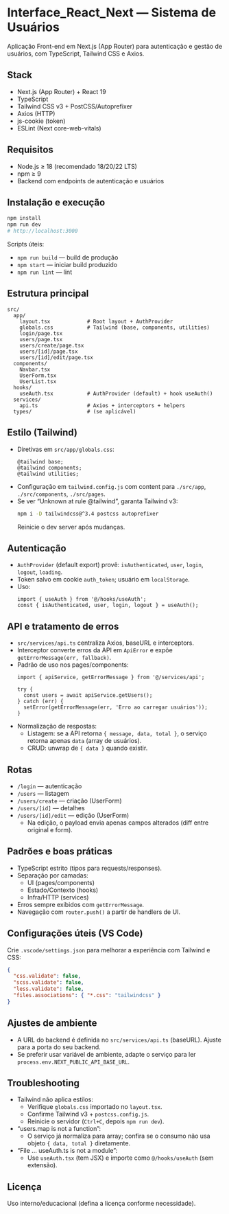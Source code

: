 # Interface_React_Next — Sistema de Usuários

Aplicação Front-end em Next.js (App Router) para autenticação e gestão de usuários, com TypeScript, Tailwind CSS e Axios.

## Stack

- Next.js (App Router) + React 19
- TypeScript
- Tailwind CSS v3 + PostCSS/Autoprefixer
- Axios (HTTP)
- js-cookie (token)
- ESLint (Next core-web-vitals)

## Requisitos

- Node.js ≥ 18 (recomendado 18/20/22 LTS)
- npm ≥ 9
- Backend com endpoints de autenticação e usuários

## Instalação e execução

```bash
npm install
npm run dev
# http://localhost:3000
```

Scripts úteis:
- `npm run build` — build de produção
- `npm start` — iniciar build produzido
- `npm run lint` — lint

## Estrutura principal

```
src/
  app/
    layout.tsx            # Root layout + AuthProvider
    globals.css           # Tailwind (base, components, utilities)
    login/page.tsx
    users/page.tsx
    users/create/page.tsx
    users/[id]/page.tsx
    users/[id]/edit/page.tsx
  components/
    Navbar.tsx
    UserForm.tsx
    UserList.tsx
  hooks/
    useAuth.tsx           # AuthProvider (default) + hook useAuth()
  services/
    api.ts                # Axios + interceptors + helpers
  types/                  # (se aplicável)
```

## Estilo (Tailwind)

- Diretivas em `src/app/globals.css`:
  ```
  @tailwind base;
  @tailwind components;
  @tailwind utilities;
  ```
- Configuração em `tailwind.config.js` com content para `./src/app`, `./src/components`, `./src/pages`.
- Se ver “Unknown at rule @tailwind”, garanta Tailwind v3:
  ```bash
  npm i -D tailwindcss@^3.4 postcss autoprefixer
  ```
  Reinicie o dev server após mudanças.

## Autenticação

- `AuthProvider` (default export) provê: `isAuthenticated`, `user`, `login`, `logout`, `loading`.
- Token salvo em cookie `auth_token`; usuário em `localStorage`.
- Uso:
  ```tsx
  import { useAuth } from '@/hooks/useAuth';
  const { isAuthenticated, user, login, logout } = useAuth();
  ```

## API e tratamento de erros

- `src/services/api.ts` centraliza Axios, baseURL e interceptors.
- Interceptor converte erros da API em `ApiError` e expõe `getErrorMessage(err, fallback)`.
- Padrão de uso nos pages/components:
  ```tsx
  import { apiService, getErrorMessage } from '@/services/api';

  try {
    const users = await apiService.getUsers();
  } catch (err) {
    setError(getErrorMessage(err, 'Erro ao carregar usuários'));
  }
  ```
- Normalização de respostas:
  - Listagem: se a API retorna `{ message, data, total }`, o serviço retorna apenas `data` (array de usuários).
  - CRUD: unwrap de `{ data }` quando existir.

## Rotas

- `/login` — autenticação
- `/users` — listagem
- `/users/create` — criação (UserForm)
- `/users/[id]` — detalhes
- `/users/[id]/edit` — edição (UserForm)
  - Na edição, o payload envia apenas campos alterados (diff entre original e form).

## Padrões e boas práticas

- TypeScript estrito (tipos para requests/responses).
- Separação por camadas:
  - UI (pages/components)
  - Estado/Contexto (hooks)
  - Infra/HTTP (services)
- Erros sempre exibidos com `getErrorMessage`.
- Navegação com `router.push()` a partir de handlers de UI.

## Configurações úteis (VS Code)

Crie `.vscode/settings.json` para melhorar a experiência com Tailwind e CSS:
```json
{
  "css.validate": false,
  "scss.validate": false,
  "less.validate": false,
  "files.associations": { "*.css": "tailwindcss" }
}
```

## Ajustes de ambiente

- A URL do backend é definida no `src/services/api.ts` (baseURL). Ajuste para a porta do seu backend.
- Se preferir usar variável de ambiente, adapte o serviço para ler `process.env.NEXT_PUBLIC_API_BASE_URL`.

## Troubleshooting

- Tailwind não aplica estilos:
  - Verifique `globals.css` importado no `layout.tsx`.
  - Confirme Tailwind v3 + `postcss.config.js`.
  - Reinicie o servidor (`Ctrl+C`, depois `npm run dev`).
- “users.map is not a function”:
  - O serviço já normaliza para array; confira se o consumo não usa objeto `{ data, total }` diretamente.
- “File ... useAuth.ts is not a module”:
  - Use `useAuth.tsx` (tem JSX) e importe como `@/hooks/useAuth` (sem extensão).

## Licença

Uso interno/educacional (defina a licença conforme necessidade).